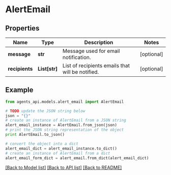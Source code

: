 # AlertEmail


## Properties
Name | Type | Description | Notes
------------ | ------------- | ------------- | -------------
**message** | **str** | Message used for email notification. | [optional] 
**recipients** | **List[str]** | List of recipients emails that will be notified. | [optional] 

## Example

```python
from agents_api.models.alert_email import AlertEmail

# TODO update the JSON string below
json = "{}"
# create an instance of AlertEmail from a JSON string
alert_email_instance = AlertEmail.from_json(json)
# print the JSON string representation of the object
print AlertEmail.to_json()

# convert the object into a dict
alert_email_dict = alert_email_instance.to_dict()
# create an instance of AlertEmail from a dict
alert_email_form_dict = alert_email.from_dict(alert_email_dict)
```
[[Back to Model list]](../README.md#documentation-for-models) [[Back to API list]](../README.md#documentation-for-api-endpoints) [[Back to README]](../README.md)


